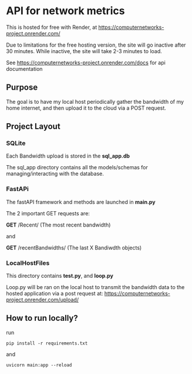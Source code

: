 
# API for network metrics

This is hosted for free with Render, at https://computernetworks-project.onrender.com/ 

Due to limitations for the free hosting version, the site will go inactive after 30 minutes. While inactive, the site will take 2-3 minutes to load.

See https://computernetworks-project.onrender.com/docs for api documentation


## Purpose
The goal is to have my local host periodically gather the bandwidth of my home internet, and then upload it to the cloud via a POST request.

## Project Layout
### SQLite
Each Bandwidth upload is stored in the <b>sql_app.db</b>

The sql_app directory contains all the models/schemas for managing/interacting with the database.

### FastAPi
The fastAPI framework and methods are launched in <b>main.py</b>

The 2 important GET requests are:

<b>GET</b> /Recent/ (The most recent bandwidth)

 and

 <b>GET</b> /recentBandwidths/
(The last X Bandiwdth objects)


### LocalHostFiles
This directory contains <b>test.py</b>, and <b>loop.py</b>

Loop.py will be ran on the local host to transmit the bandwidth data to the hosted application via a post request at:
https://computernetworks-project.onrender.com/upload/



## How to run locally?

run 
```
pip install -r requirements.txt
```
and
```
uvicorn main:app --reload
```

